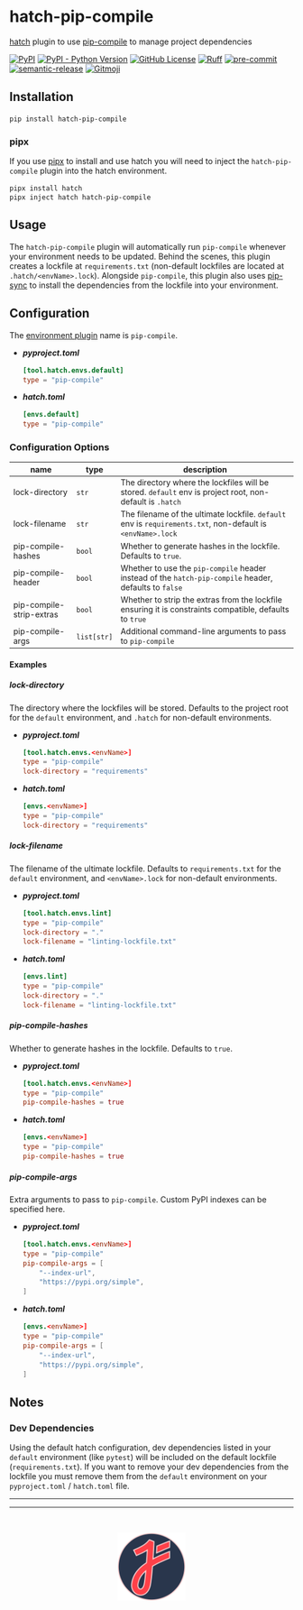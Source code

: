 # hatch-pip-compile

[hatch] plugin to use [pip-compile] to manage project dependencies

[![PyPI](https://img.shields.io/pypi/v/hatch-pip-compile?color=blue&label=🔨%20hatch-pip-compile)](https://github.com/juftin/hatch-pip-compile)
[![PyPI - Python Version](https://img.shields.io/pypi/pyversions/hatch-pip-compile)](https://pypi.python.org/pypi/hatch-pip-compile/)
[![GitHub License](https://img.shields.io/github/license/juftin/hatch-pip-compile?color=blue&label=License)](https://github.com/juftin/hatch-pip-compile/blob/main/LICENSE)
[![Ruff](https://img.shields.io/endpoint?url=https://raw.githubusercontent.com/astral-sh/ruff/main/assets/badge/v2.json)](https://github.com/astral-sh/ruff)
[![pre-commit](https://img.shields.io/badge/pre--commit-enabled-lightgreen?logo=pre-commit)](https://github.com/pre-commit/pre-commit)
[![semantic-release](https://img.shields.io/badge/%20%20%F0%9F%93%A6%F0%9F%9A%80-semantic--release-e10079.svg)](https://github.com/semantic-release/semantic-release)
[![Gitmoji](https://img.shields.io/badge/gitmoji-%20😜%20😍-FFDD67.svg)](https://gitmoji.dev)

## Installation

```shell
pip install hatch-pip-compile
```

### pipx

If you use [pipx] to install and use hatch you will need to inject
the `hatch-pip-compile` plugin into the hatch environment.

```shell
pipx install hatch
pipx inject hatch hatch-pip-compile
```

## Usage

The `hatch-pip-compile` plugin will automatically run `pip-compile` whenever your
environment needs to be updated. Behind the scenes, this plugin creates a lockfile
at `requirements.txt` (non-default lockfiles are located at `.hatch/<envName>.lock`).
Alongside `pip-compile`, this plugin also uses [pip-sync] to install the dependencies
from the lockfile into your environment.

## Configuration

The [environment plugin] name is `pip-compile`.

-   **_pyproject.toml_**

    ```toml
    [tool.hatch.envs.default]
    type = "pip-compile"
    ```

-   **_hatch.toml_**

    ```toml
    [envs.default]
    type = "pip-compile"
    ```

### Configuration Options

| name                     | type        | description                                                                                                 |
| ------------------------ | ----------- | ----------------------------------------------------------------------------------------------------------- |
| lock-directory           | `str`       | The directory where the lockfiles will be stored. `default` env is project root, non-default is `.hatch`    |
| lock-filename            | `str`       | The filename of the ultimate lockfile. `default` env is `requirements.txt`, non-default is `<envName>.lock` |
| pip-compile-hashes       | `bool`      | Whether to generate hashes in the lockfile. Defaults to `true`.                                             |
| pip-compile-header       | `bool`      | Whether to use the `pip-compile` header instead of the `hatch-pip-compile` header, defaults to `false`      |
| pip-compile-strip-extras | `bool`      | Whether to strip the extras from the lockfile ensuring it is constraints compatible, defaults to `true`     |
| pip-compile-args         | `list[str]` | Additional command-line arguments to pass to `pip-compile`                                                  |

#### Examples

##### lock-directory

The directory where the lockfiles will be stored. Defaults to
the project root for the `default` environment, and `.hatch` for
non-default environments.

-   **_pyproject.toml_**

    ```toml
    [tool.hatch.envs.<envName>]
    type = "pip-compile"
    lock-directory = "requirements"
    ```

-   **_hatch.toml_**

    ```toml
    [envs.<envName>]
    type = "pip-compile"
    lock-directory = "requirements"
    ```

##### lock-filename

The filename of the ultimate lockfile. Defaults to `requirements.txt`
for the `default` environment, and `<envName>.lock` for non-default environments.

-   **_pyproject.toml_**

    ```toml
    [tool.hatch.envs.lint]
    type = "pip-compile"
    lock-directory = "."
    lock-filename = "linting-lockfile.txt"
    ```

-   **_hatch.toml_**

    ```toml
    [envs.lint]
    type = "pip-compile"
    lock-directory = "."
    lock-filename = "linting-lockfile.txt"
    ```

##### pip-compile-hashes

Whether to generate hashes in the lockfile. Defaults to `true`.

-   **_pyproject.toml_**

    ```toml
    [tool.hatch.envs.<envName>]
    type = "pip-compile"
    pip-compile-hashes = true
    ```

-   **_hatch.toml_**

    ```toml
    [envs.<envName>]
    type = "pip-compile"
    pip-compile-hashes = true
    ```

##### pip-compile-args

Extra arguments to pass to `pip-compile`. Custom PyPI indexes can be
specified here.

-   **_pyproject.toml_**

    ```toml
    [tool.hatch.envs.<envName>]
    type = "pip-compile"
    pip-compile-args = [
        "--index-url",
        "https://pypi.org/simple",
    ]
    ```

-   **_hatch.toml_**

    ```toml
    [envs.<envName>]
    type = "pip-compile"
    pip-compile-args = [
        "--index-url",
        "https://pypi.org/simple",
    ]
    ```

## Notes

### Dev Dependencies

Using the default hatch configuration, dev dependencies listed in your
`default` environment (like `pytest`) will be included on the default lockfile
(`requirements.txt`). If you want to remove your dev dependencies
from the lockfile you must remove them from the `default` environment
on your `pyproject.toml` / `hatch.toml` file.

---

---

<br/>

<p align="center"><a href="https://github.com/juftin"><img src="https://raw.githubusercontent.com/juftin/juftin/main/static/juftin.png" width="120" height="120" alt="logo"></p>

[pip-compile]: https://pip-tools.readthedocs.io/en/latest/
[pip-sync]: https://pip-tools.readthedocs.io/en/latest/
[hatch]: https://hatch.pypa.io/latest/
[pipx]: https://pipxproject.github.io/pipx/
[Docs]: https://juftin.github.io/hatch-pip-compile/
[Contributing Guide]: https://juftin.github.io/hatch-pip-compile/contributing
[Changelog]: https://github.com/juftin/hatch-pip-compile/releases
[environment plugin]: https://hatch.pypa.io/latest/plugins/environment/
